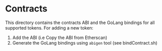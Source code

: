 # Contracts

This directory contains the contracts ABI and the GoLang bindings for all supported tokens.
For adding a new token:
1. Add the ABI (i.e Copy the ABI from Etherscan)
2. Generate the GoLang bindings using `abigen` tool (see bindContract.sh)
